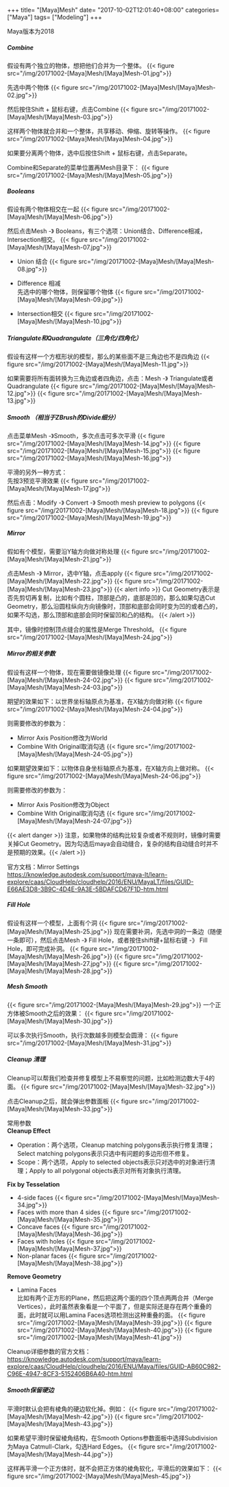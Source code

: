 +++
title= "[Maya]Mesh"
date= "2017-10-02T12:01:40+08:00"
categories= ["Maya"]
tags= ["Modeling"]
+++

Maya版本为2018

##### Combine
假设有两个独立的物体，想把他们合并为一个整体。
{{< figure src="/img/20171002-[Maya]Mesh/[Maya]Mesh-01.jpg">}}

先选中两个物体
{{< figure src="/img/20171002-[Maya]Mesh/[Maya]Mesh-02.jpg">}}

然后按住Shift + 鼠标右键，点击Combine
{{< figure src="/img/20171002-[Maya]Mesh/[Maya]Mesh-03.jpg">}}

这样两个物体就合并和一个整体，共享移动、伸缩、旋转等操作。
{{< figure src="/img/20171002-[Maya]Mesh/[Maya]Mesh-04.jpg">}}

如果要分离两个物体，选中后按住Shift + 鼠标右键，点击Separate。

Combine和Separate的菜单位置再Mesh目录下：
{{< figure src="/img/20171002-[Maya]Mesh/[Maya]Mesh-05.jpg">}}

##### Booleans
假设有两个物体相交在一起
{{< figure src="/img/20171002-[Maya]Mesh/[Maya]Mesh-06.jpg">}}

然后点击Mesh -》 Booleans，有三个选项：Union结合、Difference相减，Intersection相交。
{{< figure src="/img/20171002-[Maya]Mesh/[Maya]Mesh-07.jpg">}}

+ Union 结合
{{< figure src="/img/20171002-[Maya]Mesh/[Maya]Mesh-08.jpg">}}

+ Difference 相减  
先选中的哪个物体，则保留哪个物体
{{< figure src="/img/20171002-[Maya]Mesh/[Maya]Mesh-09.jpg">}}

+ Intersection相交
{{< figure src="/img/20171002-[Maya]Mesh/[Maya]Mesh-10.jpg">}}


##### Triangulate和Quadrangulate（三角化/四角化）
假设有这样一个方框形状的模型，那么的某些面不是三角边也不是四角边
{{< figure src="/img/20171002-[Maya]Mesh/[Maya]Mesh-11.jpg">}}

如果需要将所有面转换为三角边或者四角边，点击：Mesh -》 Triangulate或者Quadrangulate
{{< figure src="/img/20171002-[Maya]Mesh/[Maya]Mesh-12.jpg">}}
{{< figure src="/img/20171002-[Maya]Mesh/[Maya]Mesh-13.jpg">}}

##### Smooth （相当于ZBrush的Divide细分）
点击菜单Mesh -》Smooth，多次点击可多次平滑
{{< figure src="/img/20171002-[Maya]Mesh/[Maya]Mesh-14.jpg">}}
{{< figure src="/img/20171002-[Maya]Mesh/[Maya]Mesh-15.jpg">}}
{{< figure src="/img/20171002-[Maya]Mesh/[Maya]Mesh-16.jpg">}}

平滑的另外一种方式：  
先按3预览平滑效果
{{< figure src="/img/20171002-[Maya]Mesh/[Maya]Mesh-17.jpg">}}

然后点击：Modify -》 Convert -》 Smooth mesh preview to polygons
{{< figure src="/img/20171002-[Maya]Mesh/[Maya]Mesh-18.jpg">}}
{{< figure src="/img/20171002-[Maya]Mesh/[Maya]Mesh-19.jpg">}}

##### Mirror
假如有个模型，需要沿Y轴方向做对称处理
{{< figure src="/img/20171002-[Maya]Mesh/[Maya]Mesh-21.jpg">}}

点击Mesh -》 Mirror，选中Y轴，点击apply
{{< figure src="/img/20171002-[Maya]Mesh/[Maya]Mesh-22.jpg">}}
{{< figure src="/img/20171002-[Maya]Mesh/[Maya]Mesh-23.jpg">}}
{{< alert info >}}
Cut Geometry表示是否先剪切再复制，比如有个圆柱，顶部是凸的，底部是凹的，那么如果勾选Cut Geometry，那么沿圆柱纵向方向镜像时，顶部和底部会同时变为凹的或者凸的，如果不勾选，那么顶部和底部会同时保留凹和凸的结构。
{{< /alert >}}

其中，镜像时控制顶点缝合的属性是Merge Threshold。
{{< figure src="/img/20171002-[Maya]Mesh/[Maya]Mesh-24.jpg">}}

##### Mirror的相关参数
假设有这样一个物体，现在需要做镜像处理
{{< figure src="/img/20171002-[Maya]Mesh/[Maya]Mesh-24-02.jpg">}}
{{< figure src="/img/20171002-[Maya]Mesh/[Maya]Mesh-24-03.jpg">}}

期望的效果如下：以世界坐标轴原点为基准，在X轴方向做对称
{{< figure src="/img/20171002-[Maya]Mesh/[Maya]Mesh-24-04.jpg">}}

则需要修改的参数为：

+ Mirror Axis Position修改为World
+ Combine With Original取消勾选
{{< figure src="/img/20171002-[Maya]Mesh/[Maya]Mesh-24-05.jpg">}}

如果期望效果如下：以物体自身坐标轴原点为基准，在X轴方向上做对称。
{{< figure src="/img/20171002-[Maya]Mesh/[Maya]Mesh-24-06.jpg">}}

则需要修改的参数为：

+ Mirror Axis Position修改为Object
+ Combine With Original取消勾选
{{< figure src="/img/20171002-[Maya]Mesh/[Maya]Mesh-24-07.jpg">}}

{{< alert danger >}} 注意，如果物体的结构比较复杂或者不规则时，镜像时需要关掉Cut Geometry。因为勾选后maya会自动缝合，复杂的结构自动缝合时并不是预期的效果。{{< /alert >}}

官方文档：Mirror Settings  
https://knowledge.autodesk.com/support/maya-lt/learn-explore/caas/CloudHelp/cloudhelp/2016/ENU/MayaLT/files/GUID-E66AE3D8-3B9C-4D4E-9A3E-5BDAFCD67F1D-htm.html

##### Fill Hole
假设有这样一个模型，上面有个洞
{{< figure src="/img/20171002-[Maya]Mesh/[Maya]Mesh-25.jpg">}}
现在需要补洞，先选中洞的一条边（随便一条即可），然后点击Mesh -》 Fill Hole，或者按住shift键+鼠标右键 -》 Fill Hole，即可完成补洞。
{{< figure src="/img/20171002-[Maya]Mesh/[Maya]Mesh-26.jpg">}}
{{< figure src="/img/20171002-[Maya]Mesh/[Maya]Mesh-27.jpg">}}
{{< figure src="/img/20171002-[Maya]Mesh/[Maya]Mesh-28.jpg">}}

##### Mesh Smooth
{{< figure src="/img/20171002-[Maya]Mesh/[Maya]Mesh-29.jpg">}}
一个正方体被Smooth之后的效果：
{{< figure src="/img/20171002-[Maya]Mesh/[Maya]Mesh-30.jpg">}}

可以多次执行Smooth，执行次数越多则模型会圆滑：
{{< figure src="/img/20171002-[Maya]Mesh/[Maya]Mesh-31.jpg">}}

##### Cleanup 清理
Cleanup可以帮我们检查并修复模型上不易察觉的问题，比如检测边数大于4的面。
{{< figure src="/img/20171002-[Maya]Mesh/[Maya]Mesh-32.jpg">}}

点击Cleanup之后，就会弹出参数面板
{{< figure src="/img/20171002-[Maya]Mesh/[Maya]Mesh-33.jpg">}}

常用参数  
**Cleanup Effect**

+ Operation：两个选项，Cleanup matching polygons表示执行修复清理；Select matching polygons表示只选中有问题的多边形但不修复。
+ Scope：两个选项，Apply to selected objects表示只对选中的对象进行清理；Apply to all polygonal objects表示对所有对象执行清理。

**Fix by Tesselation**

+ 4-side faces
{{< figure src="/img/20171002-[Maya]Mesh/[Maya]Mesh-34.jpg">}}
+ Faces with more than 4 sides
{{< figure src="/img/20171002-[Maya]Mesh/[Maya]Mesh-35.jpg">}}
+ Concave faces
{{< figure src="/img/20171002-[Maya]Mesh/[Maya]Mesh-36.jpg">}}
+ Faces with holes
{{< figure src="/img/20171002-[Maya]Mesh/[Maya]Mesh-37.jpg">}}
+ Non-planar faces
{{< figure src="/img/20171002-[Maya]Mesh/[Maya]Mesh-38.jpg">}}

**Remove Geometry**

+ Lamina Faces  
比如有两个正方形的Plane，然后把这两个面的四个顶点两两合并（Merge Vertices），此时虽然表象看是一个平面了，但是实际还是存在两个重叠的面，此时就可以用Lamina Faces选项检测出这种重叠的面。
{{< figure src="/img/20171002-[Maya]Mesh/[Maya]Mesh-39.jpg">}}
{{< figure src="/img/20171002-[Maya]Mesh/[Maya]Mesh-40.jpg">}}
{{< figure src="/img/20171002-[Maya]Mesh/[Maya]Mesh-41.jpg">}}

Cleanup详细参数的官方文档：  
https://knowledge.autodesk.com/support/maya/learn-explore/caas/CloudHelp/cloudhelp/2016/ENU/Maya/files/GUID-AB60C982-C96E-4947-8CF3-5152406B6A40-htm.html


##### Smooth保留硬边
平滑时默认会把有棱角的硬边软化掉。例如：
{{< figure src="/img/20171002-[Maya]Mesh/[Maya]Mesh-42.jpg">}}
{{< figure src="/img/20171002-[Maya]Mesh/[Maya]Mesh-43.jpg">}}

如果希望平滑时保留棱角结构，在Smooth Options参数面板中选择Subdivision为Maya Catmull-Clark，勾选Hard Edges。
{{< figure src="/img/20171002-[Maya]Mesh/[Maya]Mesh-44.jpg">}}

这样再平滑一个正方体时，就不会把正方体的棱角软化，平滑后的效果如下：
{{< figure src="/img/20171002-[Maya]Mesh/[Maya]Mesh-45.jpg">}}
